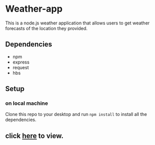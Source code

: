 # Weather-app
This is a node.js weather application that allows users to get weather forecasts of the location they provided.

## Dependencies
* npm
* express
* request
* hbs

## Setup
### on local machine
Clone this repo to your desktop and run `npm install` to install all the dependencies.

## click [here](https://beita-weather-app.herokuapp.com/) to view.
